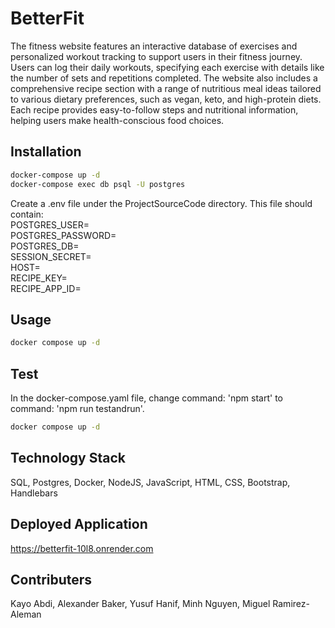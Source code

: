 # BetterFit
The fitness website features an interactive database of exercises and personalized workout tracking to support users in their fitness journey. Users can log their daily workouts, specifying each exercise with details like the number of sets and repetitions completed. 
The website also includes a comprehensive recipe section with a range of nutritious meal ideas tailored to various dietary preferences, such as vegan, keto, and high-protein diets. Each recipe provides easy-to-follow steps and nutritional information, helping users make health-conscious food choices.

## Installation

```bash
docker-compose up -d
docker-compose exec db psql -U postgres
```

Create a .env file under the ProjectSourceCode directory. This file should contain:\
POSTGRES_USER=\
POSTGRES_PASSWORD=\
POSTGRES_DB=\
SESSION_SECRET=\
HOST=\
RECIPE_KEY=\
RECIPE_APP_ID=

## Usage

```bash
docker compose up -d
```

## Test

In the docker-compose.yaml file, change command: 'npm start' to command: 'npm run testandrun'.

```bash
docker compose up -d
```
## Technology Stack 

SQL, Postgres, Docker, NodeJS, JavaScript, HTML, CSS, Bootstrap, Handlebars

## Deployed Application
https://betterfit-10l8.onrender.com

## Contributers
Kayo Abdi, Alexander Baker, Yusuf Hanif, Minh Nguyen, Miguel Ramirez-Aleman
